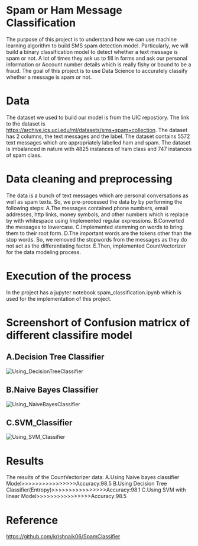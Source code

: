 # Spam or Ham Message Classification
The purpose of this project is to understand how we can use machine learning algorithm to build SMS spam detection model. Particularly, we will build a binary classification model to detect whether a text message is spam or not. A lot of times they ask us to fill in forms and ask our personal information or Account number details which is really fishy or bound to be a fraud. The goal of this project is to use Data Science to accurately classify whether a message is spam or not.
# Data
The dataset we used to build our model is from the UIC repostiory. The link to the dataset is https://archive.ics.uci.edu/ml/datasets/sms+spam+collection. The dataset has 2 columns, the text messages and the label. The dataset contains 5572 text messages which are appropriately labelled ham and spam. The dataset is imbalanced in nature with 4825 instances of ham class and 747 instances of spam class.
# Data cleaning and preprocessing
The data is a bunch of text messages which are personal conversations as well as spam texts. So, we pre-processed the data by by performing the following steps:
A.The messages contained phone numbers, email addresses, http links, money symbols, and other numbers which is replace by with whitespace using Implemented regular expressions.
B.Converted the messages to lowercase.
C.Implemented stemming on words to bring them to their root form.
D.The important words are the tokens other than the stop words. So, we removed the stopwords from the messages as they do not act as the differentiating factor.
E.Then, implemented CountVectorizer for the data modeling process.
# Execution of the process
In the project has a jupyter notebook spam_classification.ipynb which is used for the implementation of this project.
# Screenshort of Confusion matricx of different classifire model
## A.Decision Tree Classifier
![Using_DecisionTreeClassifier](https://user-images.githubusercontent.com/59818604/132064774-63e05355-9bc8-4edc-9a83-fd93254ac768.png)
## B.Naive Bayes Classifier
![Using_NaiveBayesClassifier](https://user-images.githubusercontent.com/59818604/132064780-0149a202-a27e-46bb-9364-d8a7ec1733ed.png)
## C.SVM_Classifier
![Using_SVM_Classifier](https://user-images.githubusercontent.com/59818604/132064786-1d24b0eb-5c3a-43d0-8dd2-7e307723f2b2.png)

# Results
The results of the CountVectorizer data:
A.Using Naive bayes classifier Model>>>>>>>>>>>>>>>>Accuracy:98.5
B.Using Decision Tree Classifier(Entropy)>>>>>>>>>>>>>>>>Accuracy:98.1
C.Using SVM with linear Model>>>>>>>>>>>>>>>>Accuracy:98.5
# Reference
https://github.com/krishnaik06/SpamClassifier
